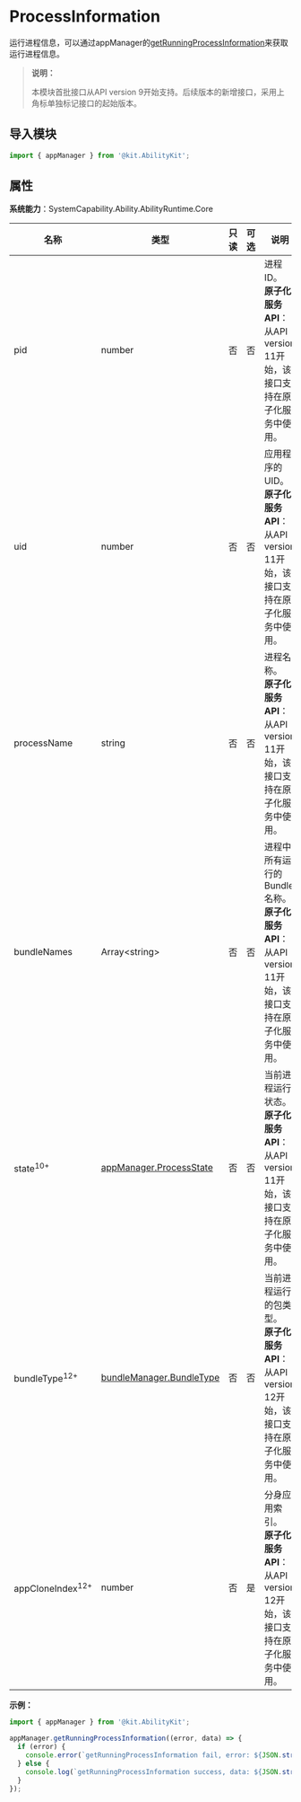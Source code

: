 # ProcessInformation
<!--Kit: Ability Kit-->
<!--Subsystem: Ability-->
<!--Owner: @SKY2001-->
<!--Designer: @yzkp-->
<!--Tester: @lixueqing513-->
<!--Adviser: @huipeizi-->

运行进程信息，可以通过appManager的[getRunningProcessInformation](js-apis-app-ability-appManager.md#appmanagergetrunningprocessinformation)来获取运行进程信息。

> **说明：**
> 
> 本模块首批接口从API version 9开始支持。后续版本的新增接口，采用上角标单独标记接口的起始版本。

## 导入模块

```ts
import { appManager } from '@kit.AbilityKit';
```

## 属性

**系统能力**：SystemCapability.Ability.AbilityRuntime.Core

| 名称 | 类型 | 只读 | 可选 | 说明 |
| -------- | -------- | -------- | -------- | -------- |
| pid | number | 否 | 否 | 进程ID。<br>**原子化服务API**：从API version 11开始，该接口支持在原子化服务中使用。 |
| uid | number | 否 | 否 | 应用程序的UID。<br>**原子化服务API**：从API version 11开始，该接口支持在原子化服务中使用。 |
| processName | string | 否 | 否 | 进程名称。<br>**原子化服务API**：从API version 11开始，该接口支持在原子化服务中使用。 |
| bundleNames | Array&lt;string&gt; | 否 | 否 | 进程中所有运行的Bundle名称。<br>**原子化服务API**：从API version 11开始，该接口支持在原子化服务中使用。 |
| state<sup>10+</sup> | [appManager.ProcessState](js-apis-app-ability-appManager.md#processstate10)| 否 | 否 | 当前进程运行状态。<br>**原子化服务API**：从API version 11开始，该接口支持在原子化服务中使用。|
| bundleType<sup>12+</sup> | [bundleManager.BundleType](js-apis-bundleManager.md#bundletype) | 否 | 否 | 当前进程运行的包类型。<br>**原子化服务API**：从API version 12开始，该接口支持在原子化服务中使用。 |
| appCloneIndex<sup>12+</sup> | number   | 否   | 是   | 分身应用索引。<br>**原子化服务API**：从API version 12开始，该接口支持在原子化服务中使用。  |

**示例：**

```ts
import { appManager } from '@kit.AbilityKit';

appManager.getRunningProcessInformation((error, data) => {
  if (error) {
    console.error(`getRunningProcessInformation fail, error: ${JSON.stringify(error)}`);
  } else {
    console.log(`getRunningProcessInformation success, data: ${JSON.stringify(data)}`);
  }
});
```
